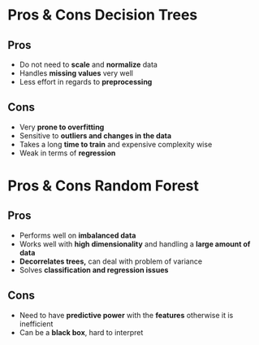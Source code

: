 # Pros & Cons Decision Trees

## Pros

- Do not need to **scale** and **normalize** data
- Handles **missing values** very well
- Less effort in regards to **preprocessing**

## Cons

- Very **prone to overfitting**
- Sensitive to **outliers and changes in the data**
- Takes a long **time to train** and expensive complexity wise
- Weak in terms of **regression**

# Pros & Cons Random Forest

## Pros

- Performs well on **imbalanced data**
- Works well with **high dimensionality** and handling a **large amount of data**
- **Decorrelates trees,** can deal with problem of variance
- Solves **classification and regression issues**

## Cons

- Need to have **predictive power** with the **features** otherwise it is inefficient
- Can be a **black box**, hard to interpret
